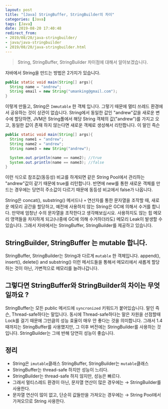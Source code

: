 ```yaml
---
layout: post
title: "[Java] StringBuffer, StringBuilder의 차이"
categories: [Java]
tags: [Java]
date: 2019-08-20 17:40:48
redirect_from: 
- 2019/08/20/java-stringbuilder/
- java/java-stringbuilder
- 2019/08/20/java-stringbuilder.html
---
```

> String, StringBuffer, StringBuilder 차이점에 대해서 알아보겠습니다. 

자바에서 String을 만드는 방법은 2가지가 있습니다.

```java
public static void main(String[] args){
  String name = "andrew";
  String email = new String("umanking@gmail.com");
}
```

이렇게 만들고, String은 `Immutable` 한 객체 입니다. 그렇기 때문에 멀티 쓰레드 환경에서 공유하는 것이 상관이 없습니다.  String에서 동일한 값인 "andrew"값을 새로운 변수에 할당하면, JVM은 String풀에서 해당 String 객체의 값("andrew")를 가지고 오고, 동일한 값이 존재 하지 않는다면 새로운 객체로 생성해서 리턴합니다. 이 말인 즉슨 

```java
public static void main(String[] args){
  String name1 = "andrew";
  String name2 = "andrew";
  String name3 = new String("andrew");

  System.out.println(name == name2); //true
  System.out.println(name == name3); //false
}
```

이런 식으로 참조값(동등성) 비교를 하게되면 같은 String Pool에서 관리하는 "andrew"값이 같기 때문에 true를 리턴합니다. 반면에 new를 통한 새로운 객체를 만드는 경우에는 당연히 주소값이 다르기 때문에 동등성 비교에서 false가 나옵니다. 

String은 concat(), substring() 메서드나 `+` 연산자를 통한 문자열을 조작할 때, 새로운 메모리 공간을 할당하고, 예전에 사용하지 않는 String은 GC에 의해서 수거를 합니다. 만약에 엄청난 수의 문자열을 조작한다고 생각해보십시요. 사용하지도 않는 힙 메모리 영역들을 차지하게 되고(나중에 GC에 의해 수거하더라도) 메모리 Leak이 발생할 수 있습니다. 그래서 자바에서는 StringBuffer, StringBuilder를 제공하고 있습니다. 

## StringBuilder, StringBuffer 는 mutable 합니다.
StringBuffer, StringBuilder는 String과 다르게 `mutable` 한 객체입니다.  append(), insert(), delete() and substring() 이런 메서드들을 통해서 메모리에서 새롭게 할당하는 것이 아닌, 가변적으로 메모리를 늘려나갑니다. 

## 그렇다면 StringBuffer와 StringBuilder의 차이는 무엇일까요 ?
StringBuffer는 모든 public 메서드에 `syncronized` 키워드가 붙어있습니다. 말인 즉슨, Thread-safe하다는 말입니다. 동시에 Thread-safe하다는 말은 자원을 선점할때 Lock를 걸기 때문에 그만큼의 성능 효율이 매우 안 좋다는 것을 의미합니다. 그래서 1.4때까지는 StringBuffer를 사용했지만, 그 이후 버전에는 StringBuilder를 사용하는 것입니다. StringBuilder는 그에 반해 당연히 성능이 좋습니다. 



## 정리
- String은 `imutable`클래스 StringBuffer, StringBuilder는 `mutable`클래스 
- StringBuffer는 thread-safe 하지만 성능이 느리다.
- StringBuilder는 thread-safe 하지 않지만, 성능은 빠르다. 
- 그래서 멀티스레드 환경이 아닌, 문자열 연산이 많은 경우에는 → StringBuilder를 사용한다. 
- 문자열 연산이 많이 없고, 단순히 값들만을 가져오는 경우에는  → String Pool에서 가져오므로 String 사용한다. 

